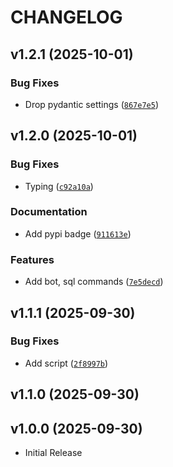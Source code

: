 # CHANGELOG

<!-- version list -->

## v1.2.1 (2025-10-01)

### Bug Fixes

- Drop pydantic settings
  ([`867e7e5`](https://github.com/Inzhenerka/scooters_data_uploader/commit/867e7e50485ab80a7e1677c7f60df31d2ba99364))


## v1.2.0 (2025-10-01)

### Bug Fixes

- Typing
  ([`c92a10a`](https://github.com/Inzhenerka/scooters_data_uploader/commit/c92a10a231c94bd7950609cc58e1c46bde042a46))

### Documentation

- Add pypi badge
  ([`911613e`](https://github.com/Inzhenerka/scooters_data_uploader/commit/911613edd9df5f19c42cc550bd2673ad0173405c))

### Features

- Add bot, sql commands
  ([`7e5decd`](https://github.com/Inzhenerka/scooters_data_uploader/commit/7e5decdbb0470e4851ca400c022b66b13ac29f19))


## v1.1.1 (2025-09-30)

### Bug Fixes

- Add script
  ([`2f8997b`](https://github.com/Inzhenerka/scooters_data_uploader/commit/2f8997bcb8bc75f4761fd06289af414c918905be))


## v1.1.0 (2025-09-30)


## v1.0.0 (2025-09-30)

- Initial Release
